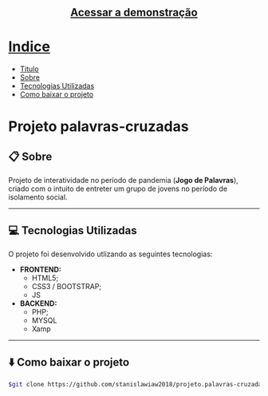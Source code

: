 <h1 align="center">
    <img scr="/arquivos/snapshot.png">
</h1>

<h1>
    <img scr='/arquivos/demonstracao.gif'>
</h1>

<h2 align="center">
  <a href="https://palavras-cruzadas20.000webhostapp.com/"> Acessar a demonstração
</h2>

# Indice

  - [Titulo](#-Projeto-palavras-cruzadas)
  - [Sobre](#-Sobre)
  - [Tecnologias Utilizadas](#-Tecnologias-Utilizadas)
  - [Como baixar o projeto](#-Como-baixar-o-projeto)


# Projeto palavras-cruzadas
## :clipboard: Sobre
Projeto de interatividade no período de pandemia (**Jogo de Palavras**), criado com o intuito de entreter um grupo de jovens no período de isolamento social.

---

## 💻 Tecnologias Utilizadas

O projeto foi desenvolvido utlizando as seguintes tecnologias:


* **FRONTEND:**
  - HTML5;
  - CSS3 / BOOTSTRAP;
  - JS
* **BACKEND:**
  - PHP;
  - MYSQL
  - Xamp

---

## :arrow_down: Como baixar o projeto

```bash
$git clone https://github.com/stanislawiaw2018/projeto.palavras-cruzadas.com.git

